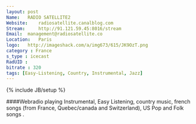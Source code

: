 ```yaml
---
layout: post
Name: 	RADIO SATELLITE2
Website: 	radiosatellite.canalblog.com
Stream: 	http://91.121.59.45:8016/stream
Email: 	management@radiosatellite.co
Location: 	Paris
logo: 	http://imageshack.com/a/img673/615/JK9OzT.png
category : France
s_type : icecast
RadUID : 
bitrate : 320
tags: [Easy-Listening, Country, Instrumental, Jazz]
---
```

{% include JB/setup %}

####Webradio playing Instrumental, Easy Listening, country music, french songs (from France, Quebec/canada and Switzerland), US Pop and Folk songs .